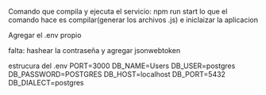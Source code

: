 Comando que compila y ejecuta el servicio: npm run start
lo que el comando hace es compilar(generar los archivos .js) e iniclaizar la aplicacion

Agregar el .env propio

falta: hashear la contraseña y agregar jsonwebtoken

estrucura del .env
PORT=3000
DB_NAME=Users
DB_USER=postgres
DB_PASSWORD=POSTGRES
DB_HOST=localhost
DB_PORT=5432
DB_DIALECT=postgres
